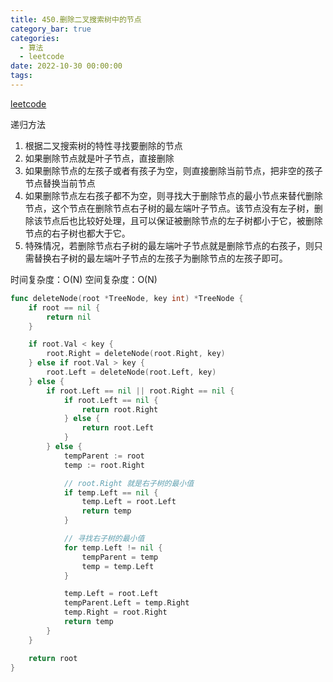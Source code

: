 ```yaml
---
title: 450.删除二叉搜索树中的节点
category_bar: true
categories:
  - 算法
  - leetcode
date: 2022-10-30 00:00:00
tags:
---
```


[leetcode](https://leetcode.cn/problems/delete-node-in-a-bst/)

递归方法

1. 根据二叉搜索树的特性寻找要删除的节点
2. 如果删除节点就是叶子节点，直接删除
3. 如果删除节点的左孩子或者有孩子为空，则直接删除当前节点，把非空的孩子节点替换当前节点
4. 如果删除节点左右孩子都不为空，则寻找大于删除节点的最小节点来替代删除节点，这个节点在删除节点右子树的最左端叶子节点。该节点没有左子树，删除该节点后也比较好处理，且可以保证被删除节点的左子树都小于它，被删除节点的右子树也都大于它。
5. 特殊情况，若删除节点右子树的最左端叶子节点就是删除节点的右孩子，则只需替换右子树的最左端叶子节点的左孩子为删除节点的左孩子即可。

时间复杂度：O(N)
空间复杂度：O(N)
<!-- more -->
```Go
func deleteNode(root *TreeNode, key int) *TreeNode {
    if root == nil {
        return nil
    }

    if root.Val < key {
        root.Right = deleteNode(root.Right, key)
    } else if root.Val > key {
        root.Left = deleteNode(root.Left, key)
    } else {
        if root.Left == nil || root.Right == nil {
            if root.Left == nil {
                return root.Right
            } else {
                return root.Left
            }
        } else {
            tempParent := root
            temp := root.Right

            // root.Right 就是右子树的最小值
            if temp.Left == nil {
                temp.Left = root.Left
                return temp
            }

            // 寻找右子树的最小值
            for temp.Left != nil {
                tempParent = temp
                temp = temp.Left
            }

            temp.Left = root.Left
            tempParent.Left = temp.Right
            temp.Right = root.Right
            return temp
        }
    }

    return root
}
```
